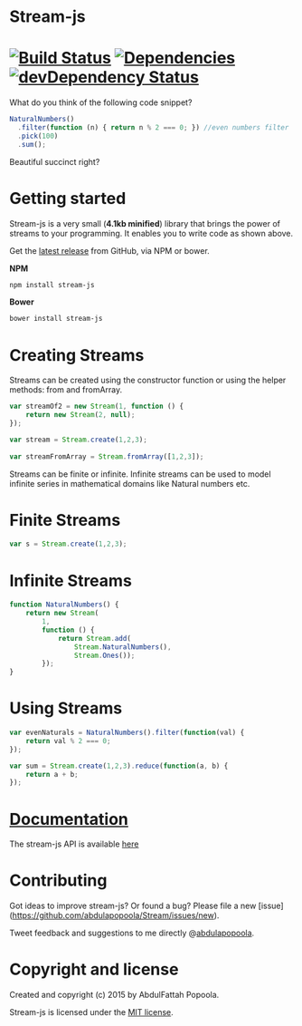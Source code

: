# Stream-js

[![Build Status](https://travis-ci.org/abdulapopoola/Stream.svg?branch=master)](https://travis-ci.org/abdulapopoola/Stream) [![Dependencies](https://david-dm.org/abdulapopoola/Stream.svg)](https://david-dm.org/abdulapopoola/Stream.svg) [![devDependency Status](https://david-dm.org/abdulapopoola/Stream/dev-status.svg)](https://david-dm.org/abdulapopoola/Stream#info=devDependencies) 
========================

What do you think of the following code snippet?

```js
NaturalNumbers()
  .filter(function (n) { return n % 2 === 0; }) //even numbers filter
  .pick(100)
  .sum();
```
Beautiful succinct right?

# Getting started

Stream-js is a very small (**4.1kb minified**) library that brings the power of streams to your programming. It enables you to write code as shown above.

Get the [latest release](https://github.com/abdulapopoola/Stream/releases) from GitHub, via NPM or bower.

**NPM**
```bash
npm install stream-js
```
**Bower**
```bash
bower install stream-js
```

# Creating Streams

Streams can be created using the constructor function or using the helper methods: from and fromArray.

```js
var streamOf2 = new Stream(1, function () {
    return new Stream(2, null);
});

var stream = Stream.create(1,2,3);
 
var streamFromArray = Stream.fromArray([1,2,3]);
```

Streams can be finite or infinite. Infinite streams can be used to model infinite series in mathematical domains like Natural numbers etc.
# Finite Streams

```js
var s = Stream.create(1,2,3);
```

# Infinite Streams

```js
function NaturalNumbers() {
    return new Stream(
        1,
        function () {
            return Stream.add(
                Stream.NaturalNumbers(),
                Stream.Ones());
        });
}
```

# Using Streams 

```js
var evenNaturals = NaturalNumbers().filter(function(val) {
    return val % 2 === 0;
});
```

```js
var sum = Stream.create(1,2,3).reduce(function(a, b) {
    return a + b;
});
```

# [Documentation](https://github.com/abdulapopoola/Stream/blob/master/api/documentation.md)

The stream-js API is available [here](https://github.com/abdulapopoola/Stream/blob/master/api/documentation.md)

# Contributing

Got ideas to improve stream-js? Or found a bug? Please file a new [issue] (https://github.com/abdulapopoola/Stream/issues/new). 

Tweet feedback and suggestions to me directly @[abdulapopoola](https://twitter.com/abdulapopoola).

# Copyright and license

Created and copyright (c) 2015 by AbdulFattah Popoola.

Stream-js is licensed under the [MIT license](https://github.com/abdulapopoola/Stream/blob/master/LICENSE).

